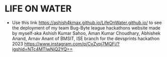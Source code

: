# LIFE ON WATER
* Use this link https://ashish4kmax.github.io/LifeOnWater.github.io/ to see the deployment of my team Bug-Byte league hackathons website made by myself-aka Ashish Kumar Sahoo, Aman Kumar Choudhary, Abhishek Anand, Arnav Anant of  BMSIT, ISE branch for the devsprints hackathon 2023 https://www.instagram.com/p/CvZvpj7MQFj/?igshid=NTc4MTIwNjQ2YQ==
